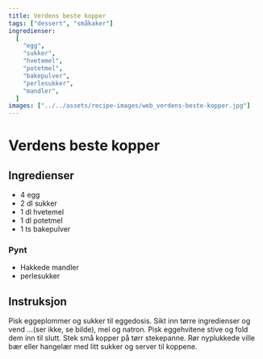 ```yaml
---
title: Verdens beste kopper
tags: ["dessert", "småkaker"]
ingredienser:
  [
    "egg",
    "sukker",
    "hvetemel",
    "potetmel",
    "bakepulver",
    "perlesukker",
    "mandler",
  ]
images: ["../../assets/recipe-images/web_verdens-beste-kopper.jpg"]
---
```


# Verdens beste kopper

## Ingredienser

- 4 egg
- 2 dl sukker
- 1 dl hvetemel
- 1 dl potetmel
- 1 ts bakepulver

### Pynt

- Hakkede mandler
- perlesukker

## Instruksjon

Pisk eggeplommer og sukker til eggedosis. Sikt inn tørre ingredienser og vend ...(ser ikke, se bilde), mel og natron. Pisk eggehvitene stive og fold dem inn til slutt. Stek små kopper på tørr stekepanne. Rør nyplukkede ville bær eller hangelær med litt sukker og server til koppene.
